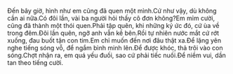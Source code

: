Đến bây giờ, hình như em cũng đã quen một mình.Cứ như vậy, dù không cần ai nữa.Có đôi lần, vài ba người hỏi thấy cô đơn không?Em mỉm cười, cũng đã thành một thói quen.Phải tập quên, khi những ký ức đó, cứ ùa về trong đêm.Đôi lần quên, ngỡ anh vẫn kề bên.Rồi tự nhiên nước mắt cứ rớt xuống, đau buốt tận con tim.Em chỉ muốn đến nơi đâu thật xa.Để lặng yên nghe tiếng sóng vỗ, để ngắm bình minh lên.Để được khóc, thả trôi vào con sóng.Chợt nhận ra, em quá yếu đuối, sao cứ phải tiếc nuối.Để niềm vui, dần tan theo tiếng cười.